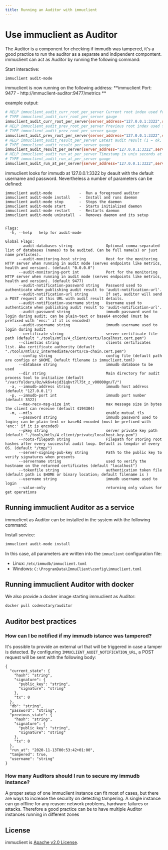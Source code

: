 ```yaml
---
title: Running an Auditor with immuclient
---
```


# Use immuclient as Auditor

The Auditor is a component for checking if immudb was tampered, it's a good practice to run the auditor as a separate and indipendent compontent. immuclient can act as Auditor by running the following command:

Start interactive:
```bash
immuclient audit-mode
```
immuclient is now running on the following address:
**immuclient Port: 9477 - http://immuclient-auditor:9477/metrics **

example output:

```bash
# HELP immuclient_audit_curr_root_per_server Current root index used for the latest audit.
# TYPE immuclient_audit_curr_root_per_server gauge
immuclient_audit_curr_root_per_server{server_address="127.0.0.1:3322",server_id="br8eugq036tfln0ct6o0"} 2
# HELP immuclient_audit_prev_root_per_server Previous root index used for the latest audit.
# TYPE immuclient_audit_prev_root_per_server gauge
immuclient_audit_prev_root_per_server{server_address="127.0.0.1:3322",server_id="br8eugq036tfln0ct6o0"} -1
# HELP immuclient_audit_result_per_server Latest audit result (1 = ok, 0 = tampered).
# TYPE immuclient_audit_result_per_server gauge
immuclient_audit_result_per_server{server_address="127.0.0.1:3322",server_id="br8eugq036tfln0ct6o0"} -1
# HELP immuclient_audit_run_at_per_server Timestamp in unix seconds at which latest audit run.
# TYPE immuclient_audit_run_at_per_server gauge
immuclient_audit_run_at_per_server{server_address="127.0.0.1:3322",server_id="br8eugq036tfln0ct6o0"} 1.5907565337454605e+09
```

immuclient looks for immudb at 127.0.0.1:3322 by deault with the default username and password. Nevertheless a number of parameters can be defined:

```
immuclient audit-mode            -  Run a foreground auditor
immuclient audit-mode install    -  Install and runs daemon
immuclient audit-mode stop       -  Stops the daemon
immuclient audit-mode start      -  Starts initialized daemon
immuclient audit-mode restart    -  Restarts daemon
immuclient audit-mode uninstall  -  Removes daemon and its setup


Flags:
  -h, --help   help for audit-mode

Global Flags:
      --audit-databases string               Optional comma-separated list of databases (names) to be audited. Can be full name(s) or just name prefix(es).
      --audit-monitoring-host string         Host for the monitoring HTTP server when running in audit mode (serves endpoints like metrics, health and version). (default "0.0.0.0")
      --audit-monitoring-port int            Port for the monitoring HTTP server when running in audit mode (serves endpoints like metrics, health and version). (default 9477)
      --audit-notification-password string   Password used to authenticate when publishing audit result to 'audit-notification-url'.
      --audit-notification-url string        If set, auditor will send a POST request at this URL with audit result details.
      --audit-notification-username string   Username used to authenticate when publishing audit result to 'audit-notification-url'.
      --audit-password string                immudb password used to login during audit; can be plain-text or base64 encoded (must be prefixed with 'enc:' if it is encoded)
      --audit-username string                immudb username used to login during audit
      --certificate string                   server certificate file path (default "./tools/mtls/4_client/certs/localhost.cert.pem")
      --clientcas string                     clients certificates list. Aka certificate authority (default "./tools/mtls/2_intermediate/certs/ca-chain.cert.pem")
      --config string                        config file (default path are configs or $HOME. Default filename is immuclient.toml)
      --database string                      immudb database to be used
      --dir string                           Main directory for audit process tool to initialize (default "/var/folders/0z/wk6v4sjd31qbvt7l75t_z_v00000gn/T/")
  -a, --immudb-address string                immudb host address (default "127.0.0.1")
  -p, --immudb-port int                      immudb port number (default 3322)
      --max-recv-msg-size int                max message size in bytes the client can receive (default 4194304)
  -m, --mtls                                 enable mutual tls
      --password string                      immudb password used to login; can be plain-text or base64 encoded (must be prefixed with 'enc:' if it is encoded)
      --pkey string                          server private key path (default "./tools/mtls/4_client/private/localhost.key.pem")
      --roots-filepath string                Filepath for storing root hashes after every successful audit loop. Default is tempdir of every OS. (default "/tmp/")
      --server-signing-pub-key string        Path to the public key to verify signatures when presents
      --servername string                    used to verify the hostname on the returned certificates (default "localhost")
      --tokenfile string                     authentication token file (default path is $HOME or binary location; default filename is )
      --username string                      immudb username used to login
      --value-only                           returning only values for get operations
```


## Running immuclient Auditor as a service
immuclient as Auditor can be installed in the system with the following command:

Install service:

```bash
immuclient audit-mode install
```

In this case, all parameters are written into the `immuclient` configuration file:
* Linux: `/etc/immudb/immuclient.toml`
* Windows: `C:\ProgramData\ImmuClient\config\immuclient.toml`

## Running immuclient Auditor with docker
We also provide a docker image starting immuclient as Auditor:

```bash
docker pull codenotary/auditor
```

## Auditor best practices 

### How can I be notified if my immudb istance was tampered?

It's possible to provide an external url that will be triggered in case a tamper is detected.
By configuring `IMMUCLIENT_AUDIT_NOTIFICATION_URL`, a POST request will be sent with the following body:

```
{
  "current_state": {
    "hash": "string",
    "signature": {
      "public_key": "string",
      "signature": "string"
    },
    "tx": 0
  },
  "db": "string",
  "password": "string",
  "previous_state": {
    "hash": "string",
    "signature": {
      "public_key": "string",
      "signature": "string"
    },
    "tx": 0
  },
  "run_at": "2020-11-13T00:53:42+01:00",
  "tampered": true,
  "username": "string"
}
```

### How many Auditors should I run to secure my immudb instance?

A proper setup of one immuclient instance can fit most of cases, but there are ways to increase the security on detecting tampering. A single instance can go offline for any reason: network problems, hardware failures or attacks. Therefore a good practice can be to have multiple Auditor instances running in different zones 

## License

immuclient is [Apache v2.0 License](https://github.com/codenotary/immudb/blob/master/LICENSE).
